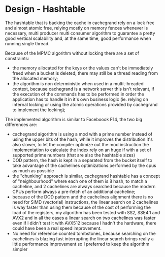 # Design - Hashtable

The hashtable that is backing the cache in cachegrand rely on a lock free and almost atomic free, relying mostly on
memory fences whenever is necessary, multi producer multi consumer algorithm to guarantee a pretty good vertical
scalability and, at the same time, good performance when running single thread.

Because of the MPMC algorithm without locking there are a set of constraints:
- the memory allocated for the keys or the values can't be immediately freed when a bucket is deleted, there may still
  be a thread reading from the allocated memory;
- the algorithm is non deterministic when used in a multit-hreaded context, because cachegrand is a network server this
  isn't relevant, if the execution of the commands has to be performed in order the application has to handle it in it's
  own business logic (ie. relying on internal locking or using the atomic operations provided by cachegrand to implement
  the locking);

The implemented algorithm is similar to Faceboook F14, the two big differences are:
- cachegrand algorithm is using a mod with a prime number instead of using the upper bits of the hash, while it improves
  the distribution it's also slower, to let the compiler optimize out the mod instruction the implementation to
  calculate the index rely on an huge if with a set of supported prime numbers (that are also the hashtable sizes)
- DOD pattern, the hash is kept in a separated from the bucket itself to take advantage of the cachelines optimizations
  performed by the cpus as much as possible
- the "chunking" approach is similar, cachegrand hashtable has a concept of "neighbourhood" where each one of them is 8
  hash, to match a cacheline, and 2 cachelines are always searched because the modern CPUs perform always a pre-fetch of
  an additional cacheline;
- because of the DOD pattern and the cachelines alignment there is no need for SIMD (vectorial) instructions, the linear
  search on 2 cachelines is way faster than using them because of the cost of performing the load of the registers, my
  algorithm has been tested with SS2, SSE4.1 and AVX2 and in all the cases a linear search on two cachelines was faster
  even if I didn't test it with AVX512 because I hadn't the hardware, there could have been a real speed improvement.
- No need for reference counted tombstones, because searching on the cachelines is blazing fast interrupting the linear
  search brings really a little performance improvement so I preferred to keep the algorithm simpler

